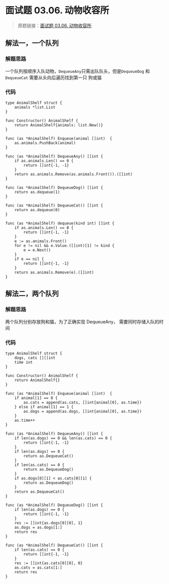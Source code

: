 # 面试题 03.06. 动物收容所

> 原题链接：[面试题 03.06. 动物收容所](https://leetcode-cn.com/problems/animal-shelter-lcci/)

## 解法一，一个队列
### 解题思路
一个队列按顺序入队动物，``DequeueAny``只需出队队头，但是``DequeueDog`` 和``DequeueCat``
需要从头向后遍历找到第一只 狗或猫

### 代码
```golang
type AnimalShelf struct {
	animals *list.List
}

func Constructor() AnimalShelf {
	return AnimalShelf{animals: list.New()}
}

func (as *AnimalShelf) Enqueue(animal []int)  {
	as.animals.PushBack(animal)
}

func (as *AnimalShelf) DequeueAny() []int {
	if as.animals.Len() == 0 {
		return []int{-1, -1}
	}
	return as.animals.Remove(as.animals.Front()).([]int)
}

func (as *AnimalShelf) DequeueDog() []int {
	return as.dequeue(1)
}

func (as *AnimalShelf) DequeueCat() []int {
	return as.dequeue(0)
}

func (as *AnimalShelf) dequeue(kind int) []int {
	if as.animals.Len() == 0 {
		return []int{-1, -1}
	}
	e := as.animals.Front()
	for e != nil && e.Value.([]int)[1] != kind {
		e = e.Next()
	}
	if e == nil {
		return []int{-1, -1}
	}
	return as.animals.Remove(e).([]int)
}
```

## 解法二，两个队列
### 解题思路
两个队列分别存放狗和猫，为了正确实现 DequeueAny， 需要同时存储入队的时间
### 代码
```golang
type AnimalShelf struct {
	dogs, cats [][]int
	time int
}

func Constructor() AnimalShelf {
	return AnimalShelf{}
}

func (as *AnimalShelf) Enqueue(animal []int)  {
	if animal[1] == 0 {
		as.cats = append(as.cats, []int{animal[0], as.time})
	} else if animal[1] == 1 {
		as.dogs = append(as.dogs, []int{animal[0], as.time})
	}
	as.time++
}

func (as *AnimalShelf) DequeueAny() []int {
	if len(as.dogs) == 0 && len(as.cats) == 0 {
		return []int{-1, -1}
	}
	if len(as.dogs) == 0 {
		return as.DequeueCat()
	}
	if len(as.cats) == 0 {
		return as.DequeueDog()
	}
	if as.dogs[0][1] < as.cats[0][1] {
		return as.DequeueDog()
	}
	return as.DequeueCat()
}

func (as *AnimalShelf) DequeueDog() []int {
	if len(as.dogs) == 0 {
		return []int{-1, -1}
	}
	res := []int{as.dogs[0][0], 1}
	as.dogs = as.dogs[1:]
	return res
}

func (as *AnimalShelf) DequeueCat() []int {
	if len(as.cats) == 0 {
		return []int{-1, -1}
	}
	res := []int{as.cats[0][0], 0}
	as.cats = as.cats[1:]
	return res
}
```